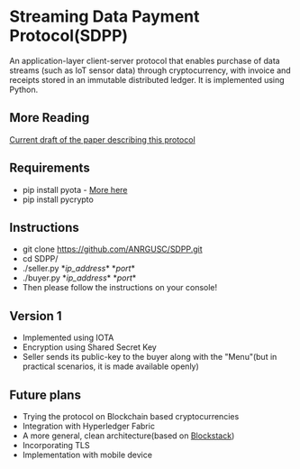 # Streaming Data Payment Protocol(SDPP)

An application-layer client-server protocol that enables purchase of data streams (such as IoT sensor data) through cryptocurrency, with invoice and receipts stored in an immutable distributed ledger. It is implemented using Python.

## More Reading
[Current draft of the paper describing this protocol](https://github.com/ANRGUSC/SDPP/blob/master/documents/streaming-data-payment-protocol.pdf)

## Requirements
- pip install pyota - [More here](https://pyota.readthedocs.io/en/latest/)
- pip install pycrypto

## Instructions
- git clone https://github.com/ANRGUSC/SDPP.git
- cd SDPP/
- ./seller.py \**ip_address*\*  \**port*\*
- ./buyer.py \**ip_address*\*  \**port*\*
- Then please follow the instructions on your console!

## Version 1
- Implemented using IOTA
- Encryption using Shared Secret Key
- Seller sends its public-key to the buyer along with the "Menu"(but in practical scenarios, it is made available openly)

## Future plans
- Trying the protocol on Blockchain based cryptocurrencies
- Integration with Hyperledger Fabric
- A more general, clean architecture(based on [Blockstack](https://blockstack.org/)) 
- Incorporating TLS
- Implementation with mobile device

